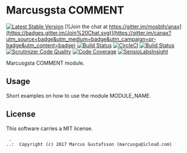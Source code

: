 Marcusgsta COMMENT
==================================

[![Latest Stable Version](https://poser.pugx.org/anax/MODULE_NAME/v/stable)](https://packagist.org/packages/anax/MODULE_NAME)
[![Join the chat at https://gitter.im/mosbth/anax](https://badges.gitter.im/Join%20Chat.svg)](https://gitter.im/canax?utm_source=badge&utm_medium=badge&utm_campaign=pr-badge&utm_content=badge)
[![Build Status](https://travis-ci.org/canax/MODULE_NAME.svg?branch=master)](https://travis-ci.org/canax/MODULE_NAME)
[![CircleCI](https://circleci.com/gh/canax/MODULE_NAME.svg?style=svg)](https://circleci.com/gh/canax/MODULE_NAME)
[![Build Status](https://scrutinizer-ci.com/g/canax/MODULE_NAME/badges/build.png?b=master)](https://scrutinizer-ci.com/g/canax/MODULE_NAME/build-status/master)
[![Scrutinizer Code Quality](https://scrutinizer-ci.com/g/canax/MODULE_NAME/badges/quality-score.png?b=master)](https://scrutinizer-ci.com/g/canax/MODULE_NAME/?branch=master)
[![Code Coverage](https://scrutinizer-ci.com/g/canax/MODULE_NAME/badges/coverage.png?b=master)](https://scrutinizer-ci.com/g/canax/MODULE_NAME/?branch=master)
[![SensioLabsInsight](https://insight.sensiolabs.com/projects/d831fd4c-b7c6-4ff0-9a83-102440af8929/mini.png)](https://insight.sensiolabs.com/projects/d831fd4c-b7c6-4ff0-9a83-102440af8929)

Marcusgsta COMMENT module.



Usage
------------------

Short examples on how to use the module MODULE_NAME.



License
------------------

This software carries a MIT license.



```
 .  
..:  Copyright (c) 2017 Marcus Gustafsson (marcusgu@icloud.com)
```
